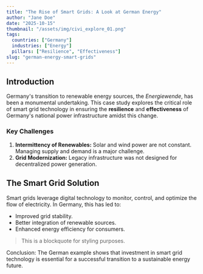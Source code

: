 ```yaml
---
title: "The Rise of Smart Grids: A Look at German Energy"
author: "Jane Doe"
date: "2025-10-15"
thumbnail: "/assets/img/civi_explore_01.png"
tags:
  countries: ["Germany"]
  industries: ["Energy"]
  pillars: ["Resilience", "Effectiveness"]
slug: "german-energy-smart-grids"
---
```


## Introduction

Germany's transition to renewable energy sources, the *Energiewende*, has been a monumental undertaking. This case study explores the critical role of smart grid technology in ensuring the **resilience** and **effectiveness** of Germany's national power infrastructure amidst this change.

### Key Challenges

1.  **Intermittency of Renewables:** Solar and wind power are not constant. Managing supply and demand is a major challenge.
2.  **Grid Modernization:** Legacy infrastructure was not designed for decentralized power generation.

## The Smart Grid Solution

Smart grids leverage digital technology to monitor, control, and optimize the flow of electricity. In Germany, this has led to:

-   Improved grid stability.
-   Better integration of renewable sources.
-   Enhanced energy efficiency for consumers.

> This is a blockquote for styling purposes.

Conclusion: The German example shows that investment in smart grid technology is essential for a successful transition to a sustainable energy future.
